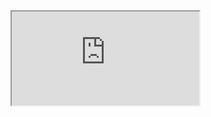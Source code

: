 <script src="https://autoserwis.leki.expert/static/iframeResizer.min.js"></script>

<iframe class="ifr" id="myIframe" src="https://natalia.leki.expert/petycjarf"></iframe>

<script>
  iFrameResize({ log: true }, '#myIframe')
</script>
